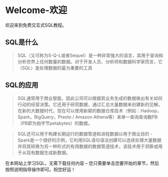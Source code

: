# **Welcome-欢迎**
欢迎来到免费交互式SQL教程。

## SQL是什么
>SQL（又可称为S-Q-L或者Sequel）是一种非常强大的语言，其用于查询和分析世界上任何数量的数据。对于开发人员、分析师和数据科学家而言，它（SQL）是处理数据的最为重要的工具

## SQL的应用
>SQL通常用于商业智能，因此公司可以根据其业务生成的数据做出有关如何行动的经营决策。它还用于研究数据，通过汇总大量数据来创建新的见解。在新的大数据时代，现在可以使用新颖的数据仓库技术（例如：Hadoop，Spark，BigQuery，Presto / Amazon Athena等）来单一查询查询数PB（PB即为拍字节petabytes）的数据。

>SQL还可以用于构建长期运行的数据管道和进程数据以用于商业目的 -  Spark是一个很好的示例，它利用SQL语句语法创建可以连续处理大量数据并将其转换为另一种形式的有用数据的数据管道技术，该技术用于洞察或用于从现有数据生成新数据。

在本网站上学习SQL，无需下载任何内容 – 您只需要单击您要开始的章节，然后按照说明指导操作即可。祝您好运！

